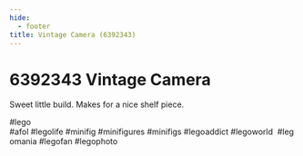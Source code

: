 ```yaml
---
hide:
  - footer
title: Vintage Camera (6392343)
---
```


# 6392343 Vintage Camera

Sweet little build. Makes for a nice shelf piece. 

#lego 
 #afol #legolife #minifig #minifigures #minifigs #legoaddict #legoworld  #legomania #legofan #legophoto 

